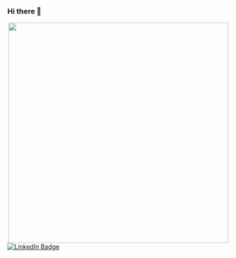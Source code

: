 ### Hi there 👋

<div id="header" align="center">
  <img src="https://media.giphy.com/media/1afuwyOsr5E8X9CuRV/giphy.gif" width="500"/>
</div>

<div id="badges">
  <a href="https://www.linkedin.com/in/swarajparida">
    <img src="https://img.shields.io/badge/LinkedIn-blue?style=for-the-badge&logo=linkedin&logoColor=white" alt="LinkedIn Badge"/>
  </a>
</div>
<img src="https://komarev.com/ghpvc/?username=eminent02&style=flat-square&color=blue" alt=""/>







<!--
**eminent02/eminent02** is a ✨ _special_ ✨ repository because its `README.md` (this file) appears on your GitHub profile.

Here are some ideas to get you started:

- 🔭 I’m currently working on ...
- 🌱 I’m currently learning ...
- 👯 I’m looking to collaborate on ...
- 🤔 I’m looking for help with ...
- 💬 Ask me about ...
- 📫 How to reach me: ...
- 😄 Pronouns: ...
- ⚡ Fun fact: ...
-->
